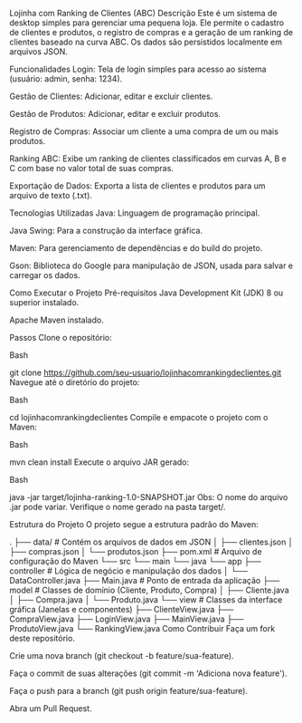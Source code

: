 Lojinha com Ranking de Clientes (ABC)
Descrição
Este é um sistema de desktop simples para gerenciar uma pequena loja. Ele permite o cadastro de clientes e produtos, o registro de compras e a geração de um ranking de clientes baseado na curva ABC. Os dados são persistidos localmente em arquivos JSON.

Funcionalidades
Login: Tela de login simples para acesso ao sistema (usuário: admin, senha: 1234).

Gestão de Clientes: Adicionar, editar e excluir clientes.

Gestão de Produtos: Adicionar, editar e excluir produtos.

Registro de Compras: Associar um cliente a uma compra de um ou mais produtos.

Ranking ABC: Exibe um ranking de clientes classificados em curvas A, B e C com base no valor total de suas compras.

Exportação de Dados: Exporta a lista de clientes e produtos para um arquivo de texto (.txt).

Tecnologias Utilizadas
Java: Linguagem de programação principal.

Java Swing: Para a construção da interface gráfica.

Maven: Para gerenciamento de dependências e do build do projeto.

Gson: Biblioteca do Google para manipulação de JSON, usada para salvar e carregar os dados.

Como Executar o Projeto
Pré-requisitos
Java Development Kit (JDK) 8 ou superior instalado.

Apache Maven instalado.

Passos
Clone o repositório:

Bash

git clone https://github.com/seu-usuario/lojinhacomrankingdeclientes.git
Navegue até o diretório do projeto:

Bash

cd lojinhacomrankingdeclientes
Compile e empacote o projeto com o Maven:

Bash

mvn clean install
Execute o arquivo JAR gerado:

Bash

java -jar target/lojinha-ranking-1.0-SNAPSHOT.jar
Obs: O nome do arquivo .jar pode variar. Verifique o nome gerado na pasta target/.

Estrutura do Projeto
O projeto segue a estrutura padrão do Maven:

.
├── data/                  # Contém os arquivos de dados em JSON
│   ├── clientes.json
│   ├── compras.json
│   └── produtos.json
├── pom.xml                # Arquivo de configuração do Maven
└── src
    └── main
        └── java
            └── app
                ├── controller     # Lógica de negócio e manipulação dos dados
                │   └── DataController.java
                ├── Main.java      # Ponto de entrada da aplicação
                ├── model          # Classes de domínio (Cliente, Produto, Compra)
                │   ├── Cliente.java
                │   ├── Compra.java
                │   └── Produto.java
                └── view           # Classes da interface gráfica (Janelas e componentes)
                    ├── ClienteView.java
                    ├── CompraView.java
                    ├── LoginView.java
                    ├── MainView.java
                    ├── ProdutoView.java
                    └── RankingView.java
Como Contribuir
Faça um fork deste repositório.

Crie uma nova branch (git checkout -b feature/sua-feature).

Faça o commit de suas alterações (git commit -m 'Adiciona nova feature').

Faça o push para a branch (git push origin feature/sua-feature).

Abra um Pull Request.
